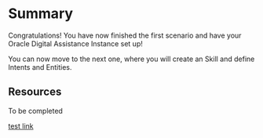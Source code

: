 # Summary
Congratulations! You have now finished the first scenario and have your Oracle Digital Assistance Instance set up!

You can now move to the next one, where you will create an Skill and define Intents and Entities.

## Resources

To be completed

[test link](https://www.avanttic.com)